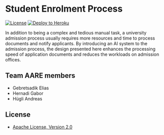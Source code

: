 # Student Enrolment Process

[![License](http://img.shields.io/:license-apache-blue.svg)](http://www.apache.org/licenses/LICENSE-2.0.html)
[![Deploy to Heroku](https://img.shields.io/badge/deploy%20to-Heroku-6762a6.svg?longCache=true)](https://heroku.com/deploy)

In addition to being a complex and tedious manual task, a university admission process usually requires more resources and time to process documents and notify applicants. By introducing an AI system to the admission process, the design presented here enhances the processing speed of application documents and reduces the workloads on admission offices. 

## Team AARE members

- Gebretsadik Elias
- Hernadi Gabor
- Hügli Andreas

## License

- [Apache License, Version 2.0](https://github.com/DigiBP/digibp-archetype-camunda-boot/blob/master/LICENSE)
